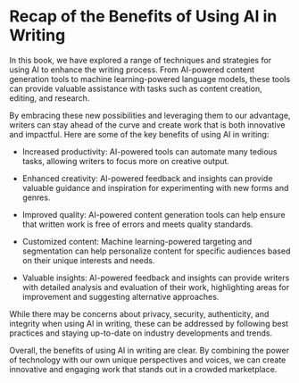 Recap of the Benefits of Using AI in Writing
========================================================

In this book, we have explored a range of techniques and strategies for using AI to enhance the writing process. From AI-powered content generation tools to machine learning-powered language models, these tools can provide valuable assistance with tasks such as content creation, editing, and research.

By embracing these new possibilities and leveraging them to our advantage, writers can stay ahead of the curve and create work that is both innovative and impactful. Here are some of the key benefits of using AI in writing:

* Increased productivity: AI-powered tools can automate many tedious tasks, allowing writers to focus more on creative output.

* Enhanced creativity: AI-powered feedback and insights can provide valuable guidance and inspiration for experimenting with new forms and genres.

* Improved quality: AI-powered content generation tools can help ensure that written work is free of errors and meets quality standards.

* Customized content: Machine learning-powered targeting and segmentation can help personalize content for specific audiences based on their unique interests and needs.

* Valuable insights: AI-powered feedback and insights can provide writers with detailed analysis and evaluation of their work, highlighting areas for improvement and suggesting alternative approaches.

While there may be concerns about privacy, security, authenticity, and integrity when using AI in writing, these can be addressed by following best practices and staying up-to-date on industry developments and trends.

Overall, the benefits of using AI in writing are clear. By combining the power of technology with our own unique perspectives and voices, we can create innovative and engaging work that stands out in a crowded marketplace.
